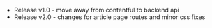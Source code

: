 * Release v1.0 - move away from contentful to backend api
* Release v2.0 - changes for article page routes and minor css fixes
